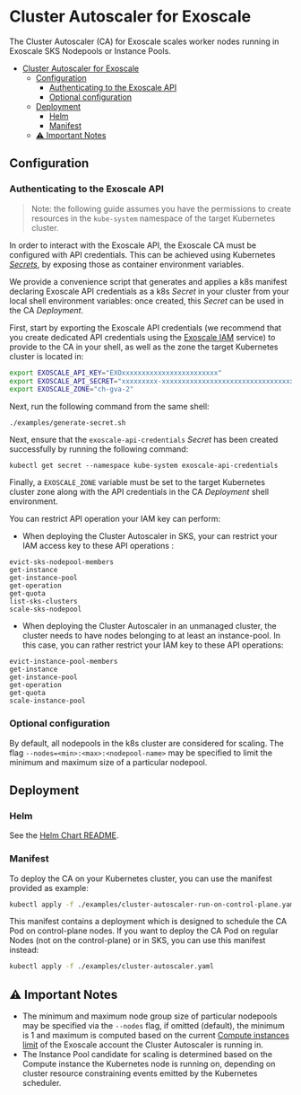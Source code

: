 # Cluster Autoscaler for Exoscale

The Cluster Autoscaler (CA) for Exoscale scales worker nodes running in
Exoscale SKS Nodepools or Instance Pools.

- [Cluster Autoscaler for Exoscale](#cluster-autoscaler-for-exoscale)
  - [Configuration](#configuration)
    - [Authenticating to the Exoscale API](#authenticating-to-the-exoscale-api)
    - [Optional configuration](#optional-configuration)
  - [Deployment](#deployment)
    - [Helm](#helm)
    - [Manifest](#manifest)
  - [⚠️  Important Notes](#️--important-notes)

## Configuration

### Authenticating to the Exoscale API

> Note: the following guide assumes you have the permissions to create
> resources in the `kube-system` namespace of the target Kubernetes cluster.

In order to interact with the Exoscale API, the Exoscale CA must be configured
with API credentials. This can be achieved using Kubernetes
[*Secrets*][k8s-secrets], by exposing those as container environment variables.

We provide a convenience script that generates and applies a k8s manifest
declaring Exoscale API credentials as a k8s *Secret* in your cluster from your
local shell environment variables: once created, this *Secret* can be used in
the CA *Deployment*.

First, start by exporting the Exoscale API credentials (we recommend that you
create dedicated API credentials using the [Exoscale IAM][exo-iam] service) to
provide to the CA in your shell, as well as the zone the target Kubernetes
cluster is located in:

```sh
export EXOSCALE_API_KEY="EXOxxxxxxxxxxxxxxxxxxxxxxxx"
export EXOSCALE_API_SECRET="xxxxxxxxx-xxxxxxxxxxxxxxxxxxxxxxxxxxxxxxxxx"
export EXOSCALE_ZONE="ch-gva-2"
```

Next, run the following command from the same shell:

```
./examples/generate-secret.sh
```

Next, ensure that the `exoscale-api-credentials` *Secret* has been created
successfully by running the following command:

```
kubectl get secret --namespace kube-system exoscale-api-credentials
```

Finally, a `EXOSCALE_ZONE` variable must be set to the target Kubernetes
cluster zone along with the API credentials in the CA *Deployment* shell
environment.

You can restrict API operation your IAM key can perform:

* When deploying the Cluster Autoscaler in SKS, your can restrict your IAM access key
to these API operations :

```
evict-sks-nodepool-members
get-instance
get-instance-pool
get-operation
get-quota
list-sks-clusters
scale-sks-nodepool
```

* When deploying the Cluster Autoscaler in an unmanaged cluster, the cluster needs to have
nodes belonging to at least an instance-pool. In this case, you can rather restrict your
IAM key to these API operations:

```
evict-instance-pool-members
get-instance
get-instance-pool
get-operation
get-quota
scale-instance-pool
```

### Optional configuration

By default, all nodepools in the k8s cluster are considered for scaling.
The flag `--nodes=<min>:<max>:<nodepool-name>` may be specified to limit the minimum and
maximum size of a particular nodepool.

## Deployment

### Helm

See the [Helm Chart README](https://github.com/nholuongut/autoscaler/tree/master/charts/cluster-autoscaler).

### Manifest

To deploy the CA on your Kubernetes cluster, you can use the manifest provided as example:

```bash
kubectl apply -f ./examples/cluster-autoscaler-run-on-control-plane.yaml
```

This manifest contains a deployment which is designed to schedule the CA Pod on control-plane nodes.
If you want to deploy the CA Pod on regular Nodes (not on the control-plane) or in SKS, you can
use this manifest instead:

```bash
kubectl apply -f ./examples/cluster-autoscaler.yaml
```

## ⚠️  Important Notes

* The minimum and maximum node group size of particular nodepools
  may be specified via the `--nodes` flag, if omitted (default),
  the minimum is 1 and maximum is computed based on the current [Compute instances limit][exo-limits]
  of the Exoscale account the Cluster Autoscaler is running in.
* The Instance Pool candidate for scaling is determined based on the Compute
  instance the Kubernetes node is running on, depending on cluster resource
  constraining events emitted by the Kubernetes scheduler.


[exo-iam]: https://community.exoscale.com/documentation/iam/quick-start/
[exo-limits]: https://portal.exoscale.com/organization/quotas
[k8s-secrets]: https://kubernetes.io/docs/concepts/configuration/secret/
